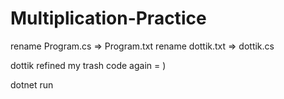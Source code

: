# Multiplication-Practice

rename Program.cs => Program.txt
rename dottik.txt => dottik.cs

dottik refined my trash code again = )

dotnet run
